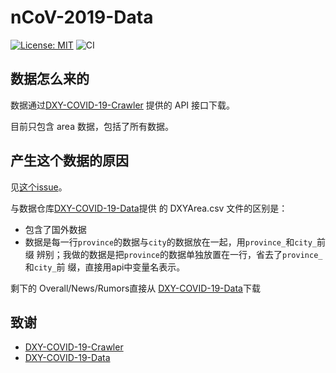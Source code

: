 # nCoV-2019-Data

[![License: MIT](https://img.shields.io/badge/License-MIT-yellow.svg)](https://github.com/yiluheihei/nCoV-2019-Data/blob/master/LICENSE)
![CI](https://github.com/yiluheihei/nCoV-2019-Data/workflows/CI/badge.svg)

## 数据怎么来的

数据通过[DXY-COVID-19-Crawler](https://github.com/BlankerL/DXY-COVID-19-Crawler)
提供的 API 接口下载。

目前只包含 area 数据，包括了所有数据。

## 产生这个数据的原因

见[这个issue](https://github.com/BlankerL/DXY-COVID-19-Data/issues/39)。

与数据仓库[DXY-COVID-19-Data](https://github.com/BlankerL/DXY-COVID-19-Data)提供
的 DXYArea.csv 文件的区别是：

- 包含了国外数据
- 数据是每一行`province`的数据与`city`的数据放在一起，用`province_`和`city_`前缀
辨别；我做的数据是把`province`的数据单独放置在一行，省去了`province_`和`city_`前
缀，直接用api中变量名表示。

剩下的 Overall/News/Rumors直接从
[DXY-COVID-19-Data](https://github.com/BlankerL/DXY-COVID-19-Data/csv)下载

## 致谢

- [DXY-COVID-19-Crawler](https://github.com/BlankerL/DXY-COVID-19-Crawler)
- [DXY-COVID-19-Data](https://github.com/BlankerL/DXY-COVID-19-Data)